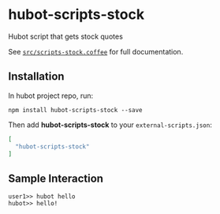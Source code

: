 # hubot-scripts-stock

Hubot script that gets stock quotes

See [`src/scripts-stock.coffee`](src/scripts-stock.coffee) for full documentation.

## Installation

In hubot project repo, run:

`npm install hubot-scripts-stock --save`

Then add **hubot-scripts-stock** to your `external-scripts.json`:

```json
[
  "hubot-scripts-stock"
]
```

## Sample Interaction

```
user1>> hubot hello
hubot>> hello!
```
